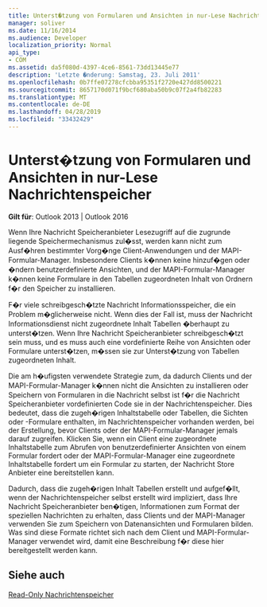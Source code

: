 ```yaml
---
title: Unterst�tzung von Formularen und Ansichten in nur-Lese Nachrichtenspeicher
manager: soliver
ms.date: 11/16/2014
ms.audience: Developer
localization_priority: Normal
api_type:
- COM
ms.assetid: da5f080d-4397-4ce6-8561-73dd13445e77
description: 'Letzte �nderung: Samstag, 23. Juli 2011'
ms.openlocfilehash: 0b7ffe07278cfcbba95351f2720e427dd8500221
ms.sourcegitcommit: 8657170d071f9bcf680aba50b9c07f2a4fb82283
ms.translationtype: MT
ms.contentlocale: de-DE
ms.lasthandoff: 04/28/2019
ms.locfileid: "33432429"
---
```

# <a name="supporting-forms-and-views-in-read-only-message-stores"></a>Unterst�tzung von Formularen und Ansichten in nur-Lese Nachrichtenspeicher

  
  
**Gilt für**: Outlook 2013 | Outlook 2016 
  
Wenn Ihre Nachricht Speicheranbieter Lesezugriff auf die zugrunde liegende Speichermechanismus zul�sst, werden kann nicht zum Ausf�hren bestimmter Vorg�nge Client-Anwendungen und der MAPI-Formular-Manager. Insbesondere Clients k�nnen keine hinzuf�gen oder �ndern benutzerdefinierte Ansichten, und der MAPI-Formular-Manager k�nnen keine Formulare in den Tabellen zugeordneten Inhalt von Ordnern f�r den Speicher zu installieren.
  
F�r viele schreibgesch�tzte Nachricht Informationsspeicher, die ein Problem m�glicherweise nicht. Wenn dies der Fall ist, muss der Nachricht Informationsdienst nicht zugeordnete Inhalt Tabellen �berhaupt zu unterst�tzen. Wenn Ihre Nachricht Speicheranbieter schreibgesch�tzt sein muss, und es muss auch eine vordefinierte Reihe von Ansichten oder Formulare unterst�tzen, m�ssen sie zur Unterst�tzung von Tabellen zugeordneten Inhalt.
  
Die am h�ufigsten verwendete Strategie zum, da dadurch Clients und der MAPI-Formular-Manager k�nnen nicht die Ansichten zu installieren oder Speichern von Formularen in die Nachricht selbst ist f�r die Nachricht Speicheranbieter vordefinierten Code sie in der Nachrichtenspeicher. Dies bedeutet, dass die zugeh�rigen Inhaltstabelle oder Tabellen, die Sichten oder -Formulare enthalten, im Nachrichtenspeicher vorhanden werden, bei der Erstellung, bevor Clients oder der MAPI-Formular-Manager jemals darauf zugreifen. Klicken Sie, wenn ein Client eine zugeordnete Inhaltstabelle zum Abrufen von benutzerdefinierter Ansichten von einem Formular fordert oder der MAPI-Formular-Manager eine zugeordnete Inhaltstabelle fordert um ein Formular zu starten, der Nachricht Store Anbieter eine bereitstellen kann. 
  
Dadurch, dass die zugeh�rigen Inhalt Tabellen erstellt und aufgef�llt, wenn der Nachrichtenspeicher selbst erstellt wird impliziert, dass Ihre Nachricht Speicheranbieter ben�tigen, Informationen zum Format der speziellen Nachrichten zu erhalten, dass Clients und der MAPI-Manager verwenden Sie zum Speichern von Datenansichten und Formularen bilden. Was sind diese Formate richtet sich nach dem Client und MAPI-Formular-Manager verwendet wird, damit eine Beschreibung f�r diese hier bereitgestellt werden kann.
  
## <a name="see-also"></a>Siehe auch



[Read-Only Nachrichtenspeicher](read-only-message-stores.md)

